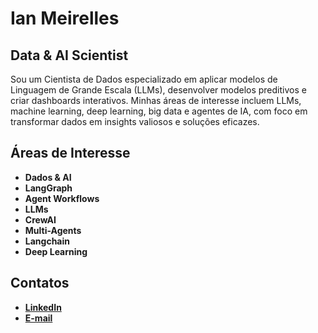 # Ian Meirelles 

## Data & AI Scientist

Sou um Cientista de Dados especializado em aplicar modelos de Linguagem de Grande Escala (LLMs), desenvolver modelos preditivos e criar dashboards interativos. Minhas áreas de interesse incluem LLMs, machine learning, deep learning, big data e agentes de IA, com foco em transformar dados em insights valiosos e soluções eficazes.

## Áreas de Interesse

- **Dados & AI**
- **LangGraph**
- **Agent Workflows**
- **LLMs**
- **CrewAI**
- **Multi-Agents**
- **Langchain**
- **Deep Learning**

## Contatos

- [**LinkedIn**](https://www.linkedin.com/in/ian-meirelles-duraes/)
- [**E-mail**](mailto:ianmeirellesd@gmail.com)
